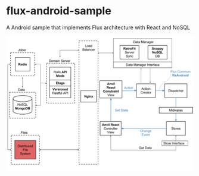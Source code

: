 # flux-android-sample

A Android sample that implements Flux architecture with React and NoSQL

![Gif Sample Flux Architecture](architecture_gif_sample.png)
